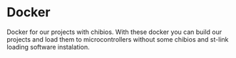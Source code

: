 # Docker
Docker for our projects with chibios. With these docker you can build our projects and load them to microcontrollers without some chibios and st-link loading software instalation.

